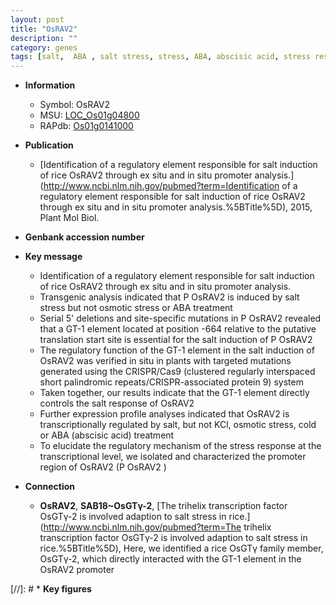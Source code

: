 ```yaml
---
layout: post
title: "OsRAV2"
description: ""
category: genes
tags: [salt,  ABA , salt stress, stress, ABA, abscisic acid, stress response]
---
```


* **Information**  
    + Symbol: OsRAV2  
    + MSU: [LOC_Os01g04800](http://rice.uga.edu/cgi-bin/ORF_infopage.cgi?orf=LOC_Os01g04800)  
    + RAPdb: [Os01g0141000](http://rapdb.dna.affrc.go.jp/viewer/gbrowse_details/irgsp1?name=Os01g0141000)  

* **Publication**  
    + [Identification of a regulatory element responsible for salt induction of rice OsRAV2 through ex situ and in situ promoter analysis.](http://www.ncbi.nlm.nih.gov/pubmed?term=Identification of a regulatory element responsible for salt induction of rice OsRAV2 through ex situ and in situ promoter analysis.%5BTitle%5D), 2015, Plant Mol Biol.

* **Genbank accession number**  

* **Key message**  
    + Identification of a regulatory element responsible for salt induction of rice OsRAV2 through ex situ and in situ promoter analysis.
    + Transgenic analysis indicated that P OsRAV2 is induced by salt stress but not osmotic stress or ABA treatment
    + Serial 5' deletions and site-specific mutations in P OsRAV2 revealed that a GT-1 element located at position -664 relative to the putative translation start site is essential for the salt induction of P OsRAV2
    + The regulatory function of the GT-1 element in the salt induction of OsRAV2 was verified in situ in plants with targeted mutations generated using the CRISPR/Cas9 (clustered regularly interspaced short palindromic repeats/CRISPR-associated protein 9) system
    + Taken together, our results indicate that the GT-1 element directly controls the salt response of OsRAV2
    + Further expression profile analyses indicated that OsRAV2 is transcriptionally regulated by salt, but not KCl, osmotic stress, cold or ABA (abscisic acid) treatment
    + To elucidate the regulatory mechanism of the stress response at the transcriptional level, we isolated and characterized the promoter region of OsRAV2 (P OsRAV2 )

* **Connection**  
    + __OsRAV2__, __SAB18~OsGTγ-2__, [The trihelix transcription factor OsGTγ-2 is involved adaption to salt stress in rice.](http://www.ncbi.nlm.nih.gov/pubmed?term=The trihelix transcription factor OsGTγ-2 is involved adaption to salt stress in rice.%5BTitle%5D),  Here, we identified a rice OsGTγ family member, OsGTγ-2, which directly interacted with the GT-1 element in the OsRAV2 promoter

[//]: # * **Key figures**  


